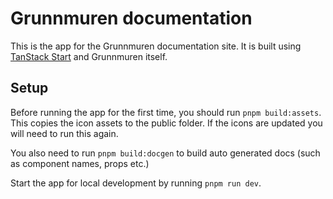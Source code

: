 # Grunnmuren documentation

This is the app for the Grunnmuren documentation site. It is built using [TanStack Start](https://tanstack.com/start/latest) and Grunnmuren itself.

## Setup

Before running the app for the first time, you should run `pnpm build:assets`. This copies the icon assets to the public folder. If the icons are updated you will need to run this again.

You also need to run `pnpm build:docgen` to build auto generated docs (such as component names, props etc.)

Start the app for local development by running `pnpm run dev`.
